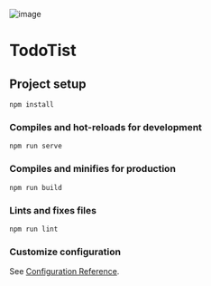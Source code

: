 ![image](https://github.com/joaopedrodiniz/TodoList/assets/98347518/df92e747-54d5-4e39-bf00-333c140562ca)


# TodoTist

## Project setup
```
npm install
```

### Compiles and hot-reloads for development
```
npm run serve
```

### Compiles and minifies for production
```
npm run build
```

### Lints and fixes files
```
npm run lint
```

### Customize configuration
See [Configuration Reference](https://cli.vuejs.org/config/).

